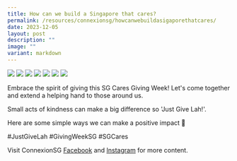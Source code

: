 ```yaml
---
title: How can we build a Singapore that cares?
permalink: /resources/connexionsg/howcanwebuildasigaporethatcares/
date: 2023-12-05
layout: post
description: ""
image: ""
variant: markdown
---
```

![](/images/connexionsg/2023/Giving_week_IG_1.png)
![](/images/connexionsg/2023/care2.jpg)
![](/images/connexionsg/2023/care3.jpg)
![](/images/connexionsg/2023/care4.jpg)
![](/images/connexionsg/2023/care5.jpg)
![](/images/connexionsg/2023/care6.jpg)
![](/images/connexionsg/2023/care7.jpg)


Embrace the spirit of giving this SG Cares Giving Week! Let's come together and extend a helping hand to those around us.

Small acts of kindness can make a big difference so 'Just Give Lah!'.

Here are some simple ways we can make a positive impact 💙

#JustGiveLah #GivingWeekSG #SGCares

Visit ConnexionSG [Facebook](https://www.facebook.com/ConnexionSG) and [Instagram](https://www.instagram.com/connexionsg/) for more content.